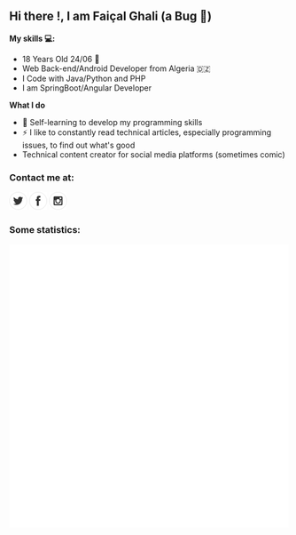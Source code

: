 ## Hi there !, I am Faiçal Ghali (a Bug 🐞)

**My skills 💻:**
- 18 Years Old 24/06 :birthday: 
- Web Back-end/Android Developer from Algeria 	:algeria: 
- I Code with Java/Python and PHP
- I am SpringBoot/Angular Developer

**What I do**
- 📰  Self-learning to develop my programming skills
- ⚡ I like to constantly read technical articles, especially programming issues, to find out what's good
- Technical content creator for social media platforms (sometimes comic)

### Contact me at:

[![twitter](https://github.com/faycal-gh/faycal-gh/blob/main/icons/twitter.png)](https://twitter.com/FaicalGhali) 
[![facebook](https://github.com/faycal-gh/faycal-gh/blob/main/icons/facebook.png)](https://web.facebook.com/faycal.ghali.986/)
[![instagram](https://github.com/faycal-gh/faycal-gh/blob/main/icons/instagram.png)](https://www.instagram.com/faical_gh/)

### Some statistics:

![GitHub metrics](https://github.com/faycal-gh/faycal-gh/blob/main/faycal-gh.svg)
